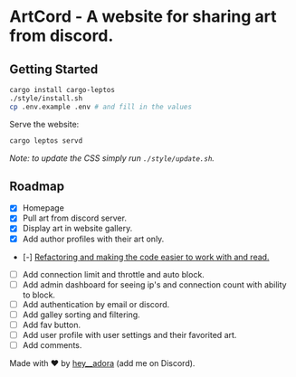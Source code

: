 # ArtCord - A website for sharing art from discord.

## Getting Started

```sh
cargo install cargo-leptos
./style/install.sh
cp .env.example .env # and fill in the values
```

Serve the website:

```sh
cargo leptos servd
```

_Note: to update the CSS simply run `./style/update.sh`._

## Roadmap

- [x] Homepage
- [x] Pull art from discord server.
- [x] Display art in website gallery.
- [x] Add author profiles with their art only.
- [-] [Refactoring and making the code easier to work with and read.](https://github.com/hey-adora/artcord/issues/1)
- [ ] Add connection limit and throttle and auto block.
- [ ] Add admin dashboard for seeing ip's and connection count with ability to block.
- [ ] Add authentication by email or discord.
- [ ] Add galley sorting and filtering.
- [ ] Add fav button.
- [ ] Add user profile with user settings and their favorited art.
- [ ] Add comments.

Made with ❤️ by [hey\_\_adora](https://discord.com/users/1159037321283375174) (add me on Discord).
